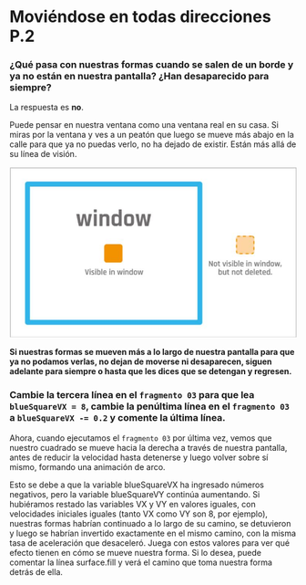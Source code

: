 # Moviéndose en todas direcciones P.2

### ¿Qué pasa con nuestras formas cuando se salen de un borde y ya no están en nuestra pantalla? ¿Han desaparecido para siempre?

La respuesta es **no**. 

Puede pensar en nuestra ventana como una ventana real en su casa. Si miras por la ventana y ves a un peatón que luego se mueve más abajo en la calle para que ya no puedas verlo, no ha dejado de existir. Están más allá de su línea de visión. 

![](https://github.com/Ezzzzzzzzzzzzzz/Taller_PyG/blob/master/PracticasPyG/Practica2/P2.3.3.JPG)

**Si nuestras formas se mueven más a lo largo de nuestra pantalla para que ya no podamos verlas, no dejan de moverse ni desaparecen, siguen adelante para siempre o hasta que les dices que se detengan y regresen.**

### **Cambie la tercera línea en el `fragmento 03` para que lea `blueSquareVX = 8`, cambie la penúltima línea en el `fragmento 03` a `blueSquareVX -= 0.2` y comente la última línea.** 
Ahora, cuando ejecutamos el `fragmento 03` por última vez, vemos que nuestro cuadrado se mueve hacia la derecha a través de nuestra pantalla, antes de reducir la velocidad hasta detenerse y luego volver sobre sí mismo, formando una animación de arco. 

Esto se debe a que la variable blueSquareVX ha ingresado números negativos, pero la variable blueSquareVY continúa aumentando. Si hubiéramos restado las variables VX y VY en valores iguales, con velocidades iniciales iguales (tanto VX como VY son 8, por ejemplo), nuestras formas habrían continuado a lo largo de su camino, se detuvieron y luego se habrían invertido exactamente en el mismo camino, con la misma tasa de aceleración que desaceleró. Juega con estos valores para ver qué efecto tienen en cómo se mueve nuestra forma. Si lo desea, puede comentar la línea surface.fill y verá el camino que toma nuestra forma detrás de ella.


<!--stackedit_data:
eyJoaXN0b3J5IjpbMTI5Nzk5Mjg2MiwxOTQxNjczMzc3LDY0Nj
YyNTU4NF19
-->
